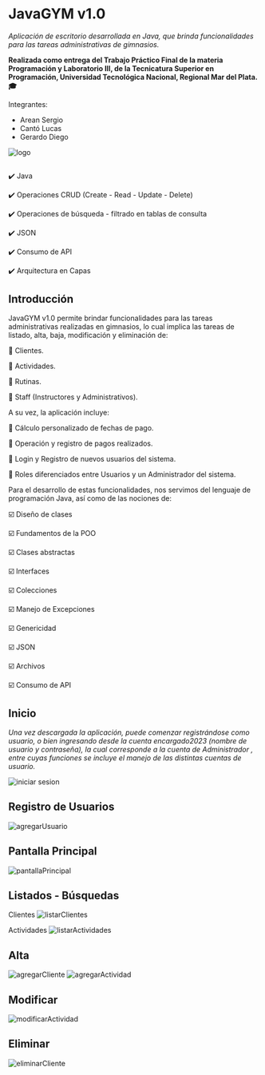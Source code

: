# JavaGYM v1.0 #
*Aplicación de escritorio desarrollada en Java, que brinda funcionalidades para las tareas administrativas de gimnasios.*  

**Realizada como entrega del Trabajo Práctico Final de la materia Programación y Laboratorio III, de la Tecnicatura Superior en Programación, Universidad Tecnológica Nacional, Regional Mar del Plata. 🎓**

Integrantes:
- Arean Sergio
- Cantó Lucas
- Gerardo Diego 


![logo](https://github.com/Sergio-Arean/JavaGYM_v1.0/assets/101679332/2e6dcaab-18fe-42cb-958a-c3cddcffe4b1)

##    


✔️ Java 

✔️ Operaciones CRUD (Create - Read - Update - Delete)

✔️ Operaciones de búsqueda - filtrado  en tablas de consulta

✔️ JSON

✔️ Consumo de API

✔️ Arquitectura en Capas
##   



## Introducción
JavaGYM v1.0 permite brindar funcionalidades para las tareas administrativas realizadas en gimnasios, lo cual implica las tareas de listado, alta, baja, modificación y eliminación de:

📌 Clientes.

📌 Actividades.

📌 Rutinas.

📌 Staff (Instructores y Administrativos).




A su vez, la aplicación incluye:

📌 Cálculo personalizado de fechas de pago.

📌 Operación y registro de pagos realizados.

📌 Login y Registro de nuevos usuarios del sistema.

📌 Roles diferenciados entre Usuarios y  un Administrador del sistema.








Para el desarrollo de estas funcionalidades, nos servimos del lenguaje de programación Java, así como de las nociones de:

☑️ Diseño de clases

☑️ Fundamentos de la POO

☑️ Clases abstractas

☑️ Interfaces

☑️ Colecciones

☑️ Manejo de Excepciones

☑️ Genericidad

☑️ JSON

☑️ Archivos

☑️ Consumo de API


## Inicio
*Una vez descargada la aplicación, puede comenzar registrándose como usuario, o bien ingresando desde la cuenta encargado2023 (nombre de usuario y contraseña), la cual corresponde a la cuenta de Administrador , entre cuyas funciones se incluye el manejo de las distintas cuentas de usuario.*

![iniciar sesion](https://github.com/Sergio-Arean/JavaGYM_v1.0/assets/101679332/76dcafff-fc43-402b-8068-a89e176bfd63)

## Registro de Usuarios
![agregarUsuario](https://github.com/Sergio-Arean/JavaGYM_v1.0/assets/101679332/31c16e63-96ee-4868-baff-4393a917c7ec)

## Pantalla Principal 
![pantallaPrincipal](https://github.com/Sergio-Arean/JavaGYM_v1.0/assets/101679332/e390be26-ebe7-4563-9a2b-629b09d6b4f6)

## Listados - Búsquedas
Clientes
![listarClientes](https://github.com/Sergio-Arean/JavaGYM_v1.0/assets/101679332/ac49f6a7-ed81-446e-9a5b-d227756b7f8d)

Actividades
![listarActividades](https://github.com/Sergio-Arean/JavaGYM_v1.0/assets/101679332/915478e2-f661-4473-b981-5ab78bc0c2c8)
## Alta
![agregarCliente](https://github.com/Sergio-Arean/JavaGYM_v1.0/assets/101679332/e62d6c7d-61e2-4c8f-86a1-8b828270c0b2)
![agregarActividad](https://github.com/Sergio-Arean/JavaGYM_v1.0/assets/101679332/03d5d849-031a-49df-915f-f0ee14cf8458)
## Modificar
![modificarActividad](https://github.com/Sergio-Arean/JavaGYM_v1.0/assets/101679332/3a85a6b0-8bb9-4e0c-8b01-ced7c8a86843)
## Eliminar
![eliminarCliente](https://github.com/Sergio-Arean/JavaGYM_v1.0/assets/101679332/944566a5-cbff-42ce-b319-0013154a3cfe)








